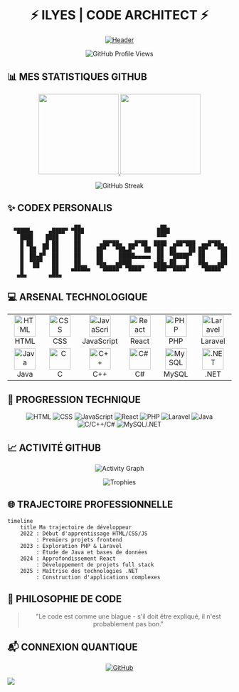 <div align="center">
  
# ⚡️ ILYES | CODE ARCHITECT ⚡️

[![Header](https://readme-typing-svg.herokuapp.com?font=Fira+Code&size=30&duration=3000&pause=1000&color=F73D89&center=true&vCenter=true&width=600&lines=Bienvenue+dans+mon+laboratoire+de+code;Full+Stack+Developer;Web+%26+Software+Engineer)](https://github.com/Ily-es01)

![GitHub Profile Views](https://komarev.com/ghpvc/?username=Ily-es01&color=blueviolet&style=flat-square&label=VISITEURS)

</div>

## 📊 MES STATISTIQUES GITHUB

<div align="center">
  <a href="https://github.com/Ily-es01">
    <img height="180em" src="https://github-readme-stats.vercel.app/api?username=Ily-es01&show_icons=true&theme=radical&include_all_commits=true&count_private=true"/>
    <img height="180em" src="https://github-readme-stats.vercel.app/api/top-langs/?username=Ily-es01&layout=compact&langs_count=8&theme=radical"/>
  </a>
  
  ![GitHub Streak](https://github-readme-streak-stats.herokuapp.com/?user=Ily-es01&theme=radical)
</div>

## ✨ CODEX PERSONALIS

```
                     ▄▄                         ▄▄                     
  ▀████▄     ▄████▀ ▀███                       ████                    
    ████    ████     ██                        ▀▀▀                     
    █ ██   ▄█ ██     ██      ▄██▀██▄  ▄▄█▀██  ████  ▄██▀███  ▄▄█▀██▄   
    █  ██  █▀ ██     ██     ██▀   ▀██▄█▀   ██  ██  ██    ██ ██▀   ▀██  
    █  ██▄█▀  ██     ██     ██     █████▄▄▄▄▄  ██  ▀█████▀  ██     ██  
    █  ▀██▀   ██     ██     ██▄   ▄████       ▄██▄ ██   █   ██▄   ▄██  
    █   ▀▀    ██    ▄████▄   ▀█████▀ ▀████▀   ▀███▀▀████▀    ▀█████▀   
   ▄█▄       ▄██▄                                                      
```

## 💻 ARSENAL TECHNOLOGIQUE

<div align="center">
  <table>
    <tr>
      <td align="center" width="96">
        <img src="https://skillicons.dev/icons?i=html" width="48" height="48" alt="HTML" />
        <br>HTML
      </td>
      <td align="center" width="96">
        <img src="https://skillicons.dev/icons?i=css" width="48" height="48" alt="CSS" />
        <br>CSS
      </td>
      <td align="center" width="96">
        <img src="https://skillicons.dev/icons?i=js" width="48" height="48" alt="JavaScript" />
        <br>JavaScript
      </td>
      <td align="center" width="96">
        <img src="https://skillicons.dev/icons?i=react" width="48" height="48" alt="React" />
        <br>React
      </td>
      <td align="center" width="96">
        <img src="https://skillicons.dev/icons?i=php" width="48" height="48" alt="PHP" />
        <br>PHP
      </td>
      <td align="center" width="96">
        <img src="https://skillicons.dev/icons?i=laravel" width="48" height="48" alt="Laravel" />
        <br>Laravel
      </td>
    </tr>
    <tr>
      <td align="center" width="96">
        <img src="https://skillicons.dev/icons?i=java" width="48" height="48" alt="Java" />
        <br>Java
      </td>
      <td align="center" width="96">
        <img src="https://skillicons.dev/icons?i=c" width="48" height="48" alt="C" />
        <br>C
      </td>
      <td align="center" width="96">
        <img src="https://skillicons.dev/icons?i=cpp" width="48" height="48" alt="C++" />
        <br>C++
      </td>
      <td align="center" width="96">
        <img src="https://skillicons.dev/icons?i=cs" width="48" height="48" alt="C#" />
        <br>C#
      </td>
      <td align="center" width="96">
        <img src="https://skillicons.dev/icons?i=mysql" width="48" height="48" alt="MySQL" />
        <br>MySQL
      </td>
      <td align="center" width="96">
        <img src="https://skillicons.dev/icons?i=dotnet" width="48" height="48" alt=".NET" />
        <br>.NET
      </td>
    </tr>
  </table>
</div>

## 🌟 PROGRESSION TECHNIQUE

<div align="center">
  
  ![HTML](https://progress-bar.dev/90/?title=HTML&width=250&color=e34c26)
  ![CSS](https://progress-bar.dev/85/?title=CSS&width=250&color=264de4)
  ![JavaScript](https://progress-bar.dev/80/?title=JavaScript&width=250&color=f0db4f)
  ![React](https://progress-bar.dev/75/?title=React&width=250&color=61DBFB)
  ![PHP](https://progress-bar.dev/82/?title=PHP&width=250&color=787CB5)
  ![Laravel](https://progress-bar.dev/78/?title=Laravel&width=250&color=FF2D20)
  ![Java](https://progress-bar.dev/70/?title=Java&width=250&color=007396)
  ![C/C++/C#](https://progress-bar.dev/65/?title=C/C++/C%23&width=250&color=A8B9CC)
  ![MySQL/.NET](https://progress-bar.dev/75/?title=MySQL/.NET&width=250&color=00618A)
  
</div>

## 📈 ACTIVITÉ GITHUB

<div align="center">
  
  ![Activity Graph](https://github-readme-activity-graph.vercel.app/graph?username=Ily-es01&theme=react-dark)
  
  ![Trophies](https://github-profile-trophy.vercel.app/?username=Ily-es01&theme=radical&no-frame=true&row=1&column=7)
</div>

## 🌐 TRAJECTOIRE PROFESSIONNELLE

```mermaid
timeline
    title Ma trajectoire de développeur
    2022 : Début d'apprentissage HTML/CSS/JS
         : Premiers projets frontend
    2023 : Exploration PHP & Laravel
         : Étude de Java et bases de données
    2024 : Approfondissement React
         : Développement de projets full stack
    2025 : Maîtrise des technologies .NET
         : Construction d'applications complexes
```

## 💭 PHILOSOPHIE DE CODE

<div align="center">
  
> "Le code est comme une blague - s'il doit être expliqué, il n'est probablement pas bon."

</div>

## 📬 CONNEXION QUANTIQUE

<div align="center">
  
[![GitHub](https://img.shields.io/badge/github-%23121011.svg?style=for-the-badge&logo=github&logoColor=white)](https://github.com/Ily-es01)
<!-- Ajoutez d'autres réseaux sociaux au besoin -->

</div>

<!-- Séparateur visuel -->
<img src="https://capsule-render.vercel.app/api?type=waving&color=gradient&height=100&section=footer"/>

<!-- Easter egg caché -->
<!--
  🔍 Vous avez trouvé mon easter egg ! 
  Félicitations pour votre attention aux détails.
  Code secret : IlyesDevMaster2025
-->
